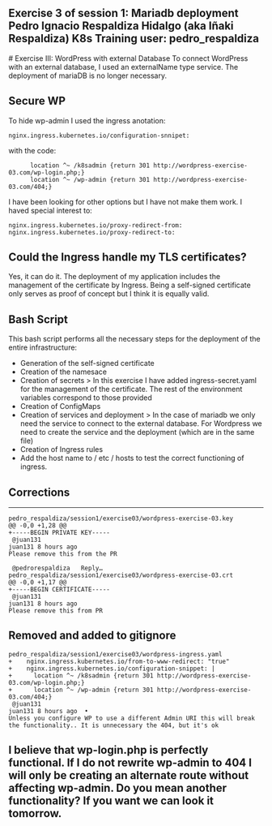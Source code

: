 Exercise 3 of session 1: Mariadb deployment
Pedro Ignacio Respaldiza Hidalgo (aka Iñaki Respaldiza)
K8s Training user: pedro_respaldiza
---
# Exercise III: WordPress with external Database
To connect WordPress with an external database, I used an externalName type service.
The deployment of mariaDB is no longer necessary.

## Secure WP
To hide wp-admin I used the ingress anotation:
~~~
nginx.ingress.kubernetes.io/configuration-snnipet:
~~~
with the code:
~~~
      location ^~ /k8sadmin {return 301 http://wordpress-exercise-03.com/wp-login.php;}
      location ^~ /wp-admin {return 301 http://wordpress-exercise-03.com/404;}
~~~
I have been looking for other options but I have not make them work.
I haved special interest to:
~~~
nginx.ingress.kubernetes.io/proxy-redirect-from: 
nginx.ingress.kubernetes.io/proxy-redirect-to:
~~~

## Could the Ingress handle my TLS certificates?
Yes, it can do it.
The deployment of my application includes the management of the certificate by Ingress.
Being a self-signed certificate only serves as proof of concept but I think it is equally valid.

## Bash Script

This bash script performs all the necessary steps for the deployment of the entire infrastructure:

- Generation of the self-signed certificate
- Creation of the namesace
- Creation of secrets > In this exercise I have added ingress-secret.yaml for the management of the certificate. The rest of the environment variables correspond to those provided
- Creation of ConfigMaps
- Creation of services and deployment > In the case of mariadb we only need the service to connect to the external database. For Wordpress we need to create the service and the deployment (which are in the same file)
- Creation of Ingress rules
- Add the host name to / etc / hosts to test the correct functioning of ingress.

## Corrections
---
~~~
pedro_respaldiza/session1/exercise03/wordpress-exercise-03.key
@@ -0,0 +1,28 @@
+-----BEGIN PRIVATE KEY-----
 @juan131
juan131 8 hours ago
Please remove this from the PR

 @pedrorespaldiza	Reply…
pedro_respaldiza/session1/exercise03/wordpress-exercise-03.crt
@@ -0,0 +1,17 @@
+-----BEGIN CERTIFICATE-----
 @juan131
juan131 8 hours ago
Please remove this from PR
~~~
Removed and added to gitignore
---
~~~
pedro_respaldiza/session1/exercise03/wordpress-ingress.yaml
+    nginx.ingress.kubernetes.io/from-to-www-redirect: "true"
+    nginx.ingress.kubernetes.io/configuration-snippet: |
+      location ^~ /k8sadmin {return 301 http://wordpress-exercise-03.com/wp-login.php;}
+      location ^~ /wp-admin {return 301 http://wordpress-exercise-03.com/404;}
 @juan131
juan131 8 hours ago  • 
Unless you configure WP to use a different Admin URI this will break the functionality.. It is unnecessary the 404, but it's ok
~~~
I believe that wp-login.php is perfectly functional. If I do not rewrite wp-admin to 404 I will only be creating an alternate route without affecting wp-admin. Do you mean another functionality? If you want we can look it tomorrow.
---
